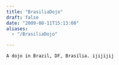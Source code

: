 ```yaml
---
title: "BrasiliaDojo"
draft: false
date: "2009-08-11T15:13:00"
aliases:
  - "/BrasiliaDojo"

---
```

    A dojo in Brazil, DF, Brasília. ijijijij

